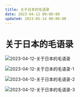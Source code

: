 ```yaml
---
title: 关于日本的毛语录
date: 2023-04-12 00:00:00
updated: 2023-05-14 00:00:00
---
```


# 关于日本的毛语录
![2023-04-12-关于日本的毛语录](assets/2023-04-12-关于日本的毛语录.png)

![2023-04-12-关于日本的毛语录-1](assets/2023-04-12-关于日本的毛语录-1.jpeg)

![2023-04-12-关于日本的毛语录-2](assets/2023-04-12-关于日本的毛语录-2.jpeg)

![2023-04-12-关于日本的毛语录-3](assets/2023-04-12-关于日本的毛语录-3.jpeg)

